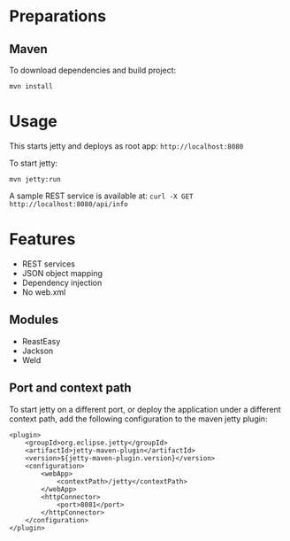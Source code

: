 # Preparations
## Maven

To download dependencies and build project:

    mvn install
    
# Usage

This starts jetty and deploys as root app: `http://localhost:8080`
	
To start jetty:

    mvn jetty:run
    
A sample REST service is available at: `curl -X GET http://localhost:8080/api/info`
	
# Features

* REST services
* JSON object mapping
* Dependency injection
* No web.xml

## Modules

* ReastEasy 
* Jackson
* Weld

## Port and context path

To start jetty on a different port, or deploy the application under a different context path, add the following configuration to the maven jetty plugin:

	<plugin>
		<groupId>org.eclipse.jetty</groupId>
		<artifactId>jetty-maven-plugin</artifactId>
		<version>${jetty-maven-plugin.version}</version>
		<configuration>
			<webApp>
				<contextPath>/jetty</contextPath>
			</webApp>
			<httpConnector>
				<port>8081</port>
			</httpConnector>
		</configuration>
	</plugin>

